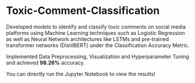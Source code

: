# Toxic-Comment-Classification

Developed models to identify and classify toxic comments on social media platforms using Machine Learning techniques such as Logistic Regression as well as Neural Network architectures like LSTMs and pre-trained transformer networks (DistilBERT) under the Classification Accuracy Metric. 

Implemented Data Preprocessing, Visualization and Hyperparameter Tuning and achieved <b>98.26%</b> accuracy.

You can directly run the Jupyter Notebook to view the results!